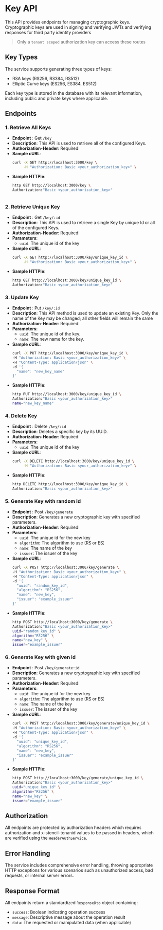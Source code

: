 # Key API
This API provides endpoints for managing cryptographic keys. Cryptographic keys are used in signing and verifying JWTs and verifying responses for third party identity providers

> Only a `tenant scoped` authorization key can access these routes

## Key Types
The service supports generating three types of keys:
- RSA keys (RS256, RS384, RS512)
- Elliptic Curve keys (ES256, ES384, ES512)

Each key type is stored in the database with its relevant information, including public and private keys where applicable.

## Endpoints

### 1. Retrieve All Keys
- **Endpoint** : Get `/key`
- **Description**: This API is used to retrieve all of the configured Keys.
- **Authorization-Header**: Required
- **Sample cURL**:
  ```sh
  curl -X GET http://localhost:3000/key \
       -H "Authorization: Basic <your_authorization_key>" \


- **Sample HTTPie**:
  ```sh
  http GET http://localhost:3000/key \
  Authorization:"Basic <your_authorization_key>"



### 2. Retrieve Unique Key
- **Endpoint** : Get `/key/:id`
- **Description**: This API is used to retrieve a single Key by unique Id or all of the configured Keys.
- **Authorization-Header**: Required
- **Parameters**: 
  - `uuid`: The unique id of the key
- **Sample cURL**:
  ```sh
  curl -X GET http://localhost:3000/key/unique_key_id \
       -H "Authorization: Basic <your_authorization_key>" \

- **Sample HTTPie**:
  ```sh
  http GET http://localhost:3000/key/unique_key_id \
  Authorization:"Basic <your_authorization_key>"


### 3. Update Key
- **Endpoint** : Put `/key/:id`
- **Description**: This API method is used to update an existing Key.
Only the name of the Key may be changed; all other fields will remain the same
- **Authorization-Header**: Required
- **Parameters**: 
  - `uuid`: The unique id of the key.
  - `name`: The new name for the key.
- **Sample cURL**:
  ```sh
  curl -X PUT http://localhost:3000/key/unique_key_id \
  -H "Authorization: Basic <your_authorization_key>" \
  -H "Content-Type: application/json" \
  -d '{
    "name": "new_key_name"
  }'

- **Sample HTTPie**:
  ```sh
  http PUT http://localhost:3000/key/unique_key_id \
  Authorization:"Basic <your_authorization_key>"
  name="new_key_name"


### 4. Delete Key
- **Endpoint** : Delete `/key/:id`
- **Description**: Deletes a specific key by its UUID.
- **Authorization-Header**: Required
- **Parameters**: 
  - `uuid`: The unique id of the key
- **Sample cURL**:
  ```sh
  curl -X DELETE http://localhost:3000/key/unique_key_id \
       -H "Authorization: Basic <your_authorization_key>" \

- **Sample HTTPie**:
  ```sh
  http DELETE http://localhost:3000/key/unique_key_id \
  Authorization:"Basic <your_authorization_key>"

### 5. Generate Key with random id
- **Endpoint** : Post `/key/generate`
- **Description**: Generates a new cryptographic key with specified parameters.
- **Authorization-Header**: Required
- **Parameters**: 
  - `uuid`: The unique id for the new key
  - `algorithm`: The algorithm to use (RS or ES)
  - `name`: The name of the key
  - `issuer`: The issuer of the key
- **Sample cURL**:
  ```sh
  curl -X POST http://localhost:3000/key/generate \
  -H "Authorization: Basic <your_authorization_key>" \
  -H "Content-Type: application/json" \
  -d '{
    "uuid": "random_key_id",
    "algorithm": "RS256",
    "name": "new_key",
    "issuer": "example_issuer"
  }'

- **Sample HTTPie**:
  ```sh
  http POST http://localhost:3000/key/generate \
  Authorization:"Basic <your_authorization_key>"
  uuid="random_key_id" \
  algorithm="RS256" \
  name="new_key" \
  issuer="example_issuer"


### 6. Generate Key with given id
- **Endpoint** : Post `/key/generate:id`
- **Description**: Generates a new cryptographic key with specified parameters.
- **Authorization-Header**: Required
- **Parameters**: 
  - `uuid`: The unique id for the new key
  - `algorithm`: The algorithm to use (RS or ES)
  - `name`: The name of the key
  - `issuer`: The issuer of the key
- **Sample cURL**:
  ```sh
  curl -X POST http://localhost:3000/key/generate/unique_key_id \
  -H "Authorization: Basic <your_authorization_key>" \
  -H "Content-Type: application/json" \
  -d '{
    "uuid": "unique_key_id",
    "algorithm": "RS256",
    "name": "new_key",
    "issuer": "example_issuer"
  }'
  
- **Sample HTTPie**:
  ```sh
  http POST http://localhost:3000/key/generate/unique_key_id \
  Authorization:"Basic <your_authorization_key>"
  uuid="unique_key_id" \
  algorithm="RS256" \
  name="new_key" \
  issuer="example_issuer"


## Authorization
All endpoints are protected by authorization headers which requires authorization and x-stencil-tenanid values to be passed in headers, which are verified using the `HeaderAuthService`.

## Error Handling
The service includes comprehensive error handling, throwing appropriate HTTP exceptions for various scenarios such as unauthorized access, bad requests, or internal server errors.

## Response Format
All endpoints return a standardized `ResponseDto` object containing:
- `success`: Boolean indicating operation success
- `message`: Descriptive message about the operation result
- `data`: The requested or manipulated data (when applicable)
